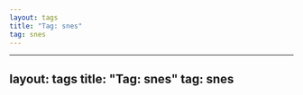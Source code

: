 ```yaml
---
layout: tags
title: "Tag: snes"
tag: snes
---
```

---
layout: tags
title: "Tag: snes"
tag: snes
---
